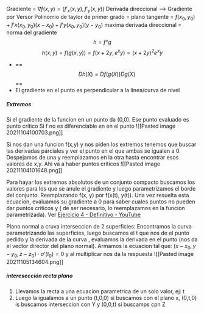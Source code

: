 Gradiente = $∇f(x,y)=(f'_x (x,y),f'_y (x,y))$
Derivada direccional --> Gradiente por Versor
Polinomio de taylor de primer grado = plano tangente = $f(x_0, y_0)+f'x(x_0, y_0)(x-x_0)+f'y(x_0, y_0)(y-y_0)$
maxima derivada direccional = norma del gradiente
$$h=f ° g$$
$$h(x,y)=f(g(x,y))=f(x+2y,e^xy )=(x+2y)^2 e^xy$$
- ==$$Dh(X)=Df(g(X)) Dg(X)$$==
- El gradiente en el punto es perpendicular a la linea/curva de nivel



##### Extremos
Si el gradiente de la funcion en un punto da (0,0). Ese punto evaluado es punto crítico
Si f no es diferenciable en en el punto
![[Pasted image 20211104100703.png]]

Si nos dan una funcion f(x,y) y nos piden los extremos tenemos que buscar las derivadas parciales y ver el punto en el que ambas se igualen a 0. Despejamos de una y reemplazamos en la otra hasta encontrar esos valores de x,y. Ahi va a haber puntos criticos
![[Pasted image 20211104101648.png]]


Para hayar los extremos absolutos de un conjunto compacto buscamos los valores para los que se anule el gradiente y luego parametrizamos  el borde del conjunto. Reemplazando f(x, y) por f(x(t), y(t)). Una vez resuelta esta ecuacion, evaluamos su gradiente a 0 para saber cuales puntos no pueden dar puntos criticos y ( de ser necesario, lo reemplazamos en la funcion parametrizada). Ver [Ejercicio 4 - Definitivo - YouTube](https://www.youtube.com/watch?v=rmAfdBE76-0&ab_channel=MartinMaulhardt)



Plano normal a cruva interseccion de 2 superficies:
Encontramos la curva parametrizando las superficies, luego buscamos el t que nos de el punto pedido y la derivada de la curva , evaluamos la derivada en el punto (nos da el vector director del plano normal). Armamos la ecuacion tal que: $(x−x_0,y−y_0,z−z_0)⋅σ'(t_0)=0$ y al multiplicar nos da la respuesta
![[Pasted image 20211105134604.png]]


##### interesección recta plano
1. Llevamos la recta a una ecuacion parametrica de un solo valor, ej: t
2. Luego la igualamos a un punto (t,0,0) si buscamos con el plano x, (0,t,0) is buscamos interseccion con Y y (0,0,t) si buscamps cpn Z